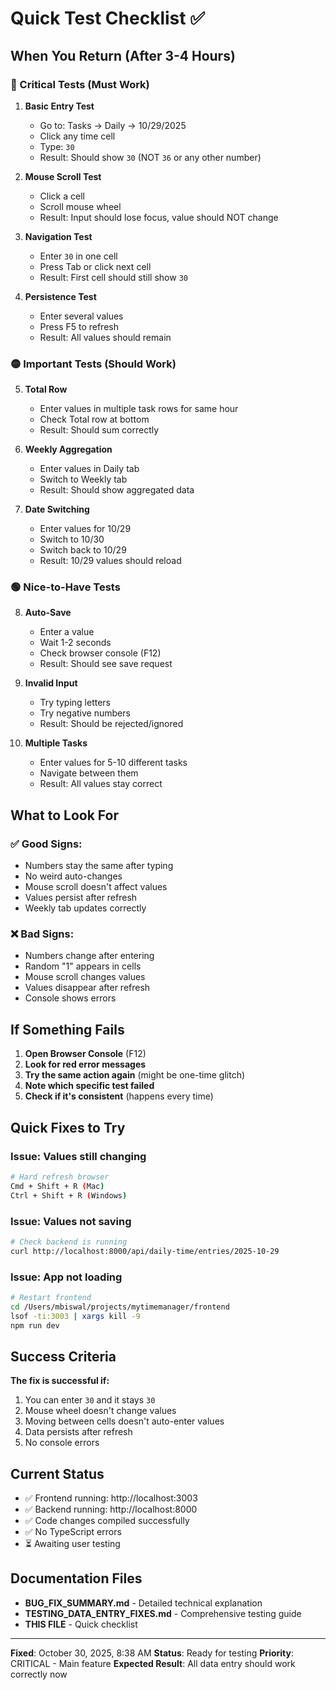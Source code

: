 # Quick Test Checklist ✅

## When You Return (After 3-4 Hours)

### 🔴 Critical Tests (Must Work)

1. **Basic Entry Test**
   - Go to: Tasks → Daily → 10/29/2025
   - Click any time cell
   - Type: `30`
   - Result: Should show `30` (NOT `36` or any other number)

2. **Mouse Scroll Test**
   - Click a cell
   - Scroll mouse wheel
   - Result: Input should lose focus, value should NOT change

3. **Navigation Test**
   - Enter `30` in one cell
   - Press Tab or click next cell
   - Result: First cell should still show `30`

4. **Persistence Test**
   - Enter several values
   - Press F5 to refresh
   - Result: All values should remain

### 🟡 Important Tests (Should Work)

5. **Total Row**
   - Enter values in multiple task rows for same hour
   - Check Total row at bottom
   - Result: Should sum correctly

6. **Weekly Aggregation**
   - Enter values in Daily tab
   - Switch to Weekly tab
   - Result: Should show aggregated data

7. **Date Switching**
   - Enter values for 10/29
   - Switch to 10/30
   - Switch back to 10/29
   - Result: 10/29 values should reload

### 🟢 Nice-to-Have Tests

8. **Auto-Save**
   - Enter a value
   - Wait 1-2 seconds
   - Check browser console (F12)
   - Result: Should see save request

9. **Invalid Input**
   - Try typing letters
   - Try negative numbers
   - Result: Should be rejected/ignored

10. **Multiple Tasks**
    - Enter values for 5-10 different tasks
    - Navigate between them
    - Result: All values stay correct

## What to Look For

### ✅ Good Signs:
- Numbers stay the same after typing
- No weird auto-changes
- Mouse scroll doesn't affect values
- Values persist after refresh
- Weekly tab updates correctly

### ❌ Bad Signs:
- Numbers change after entering
- Random "1" appears in cells
- Mouse scroll changes values
- Values disappear after refresh
- Console shows errors

## If Something Fails

1. **Open Browser Console** (F12)
2. **Look for red error messages**
3. **Try the same action again** (might be one-time glitch)
4. **Note which specific test failed**
5. **Check if it's consistent** (happens every time)

## Quick Fixes to Try

### Issue: Values still changing
```bash
# Hard refresh browser
Cmd + Shift + R (Mac)
Ctrl + Shift + R (Windows)
```

### Issue: Values not saving
```bash
# Check backend is running
curl http://localhost:8000/api/daily-time/entries/2025-10-29
```

### Issue: App not loading
```bash
# Restart frontend
cd /Users/mbiswal/projects/mytimemanager/frontend
lsof -ti:3003 | xargs kill -9
npm run dev
```

## Success Criteria

**The fix is successful if:**
1. You can enter `30` and it stays `30`
2. Mouse wheel doesn't change values
3. Moving between cells doesn't auto-enter values
4. Data persists after refresh
5. No console errors

## Current Status

- ✅ Frontend running: http://localhost:3003
- ✅ Backend running: http://localhost:8000
- ✅ Code changes compiled successfully
- ✅ No TypeScript errors
- ⏳ Awaiting user testing

## Documentation Files

- **BUG_FIX_SUMMARY.md** - Detailed technical explanation
- **TESTING_DATA_ENTRY_FIXES.md** - Comprehensive testing guide
- **THIS FILE** - Quick checklist

---

**Fixed**: October 30, 2025, 8:38 AM
**Status**: Ready for testing
**Priority**: CRITICAL - Main feature
**Expected Result**: All data entry should work correctly now
